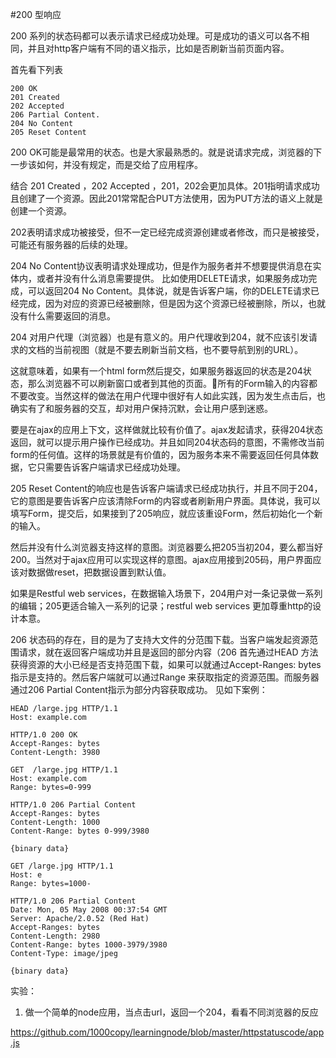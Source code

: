 #200 型响应

200 系列的状态码都可以表示请求已经成功处理。可是成功的语义可以各不相同，并且对http客户端有不同的语义指示，比如是否刷新当前页面内容。

首先看下列表

    200 OK
    201 Created 
    202 Accepted 
    206 Partial Content. 
    204 No Content
    205 Reset Content

200 OK可能是最常用的状态。也是大家最熟悉的。就是说请求完成，浏览器的下一步该如何，并没有规定，而是交给了应用程序。

结合 201 Created ，202 Accepted ，201，202会更加具体。201指明请求成功且创建了一个资源。因此201常常配合PUT方法使用，因为PUT方法的语义上就是创建一个资源。

202表明请求成功被接受，但不一定已经完成资源创建或者修改，而只是被接受，可能还有服务器的后续的处理。

204 No Content协议表明请求处理成功，但是作为服务者并不想要提供消息在实体内，或者并没有什么消息需要提供。 比如使用DELETE请求，如果服务成功完成，可以返回204 No Content。具体说，就是告诉客户端，你的DELETE请求已经完成，因为对应的资源已经被删除，但是因为这个资源已经被删除，所以，也就没有什么需要返回的消息。

204 对用户代理（浏览器）也是有意义的。用户代理收到204，就不应该引发请求的文档的当前视图（就是不要去刷新当前文档，也不要导航到别的URL）。

这就意味着，如果有一个html form然后提交，如果服务器返回的状态是204状态，那么浏览器不可以刷新窗口或者到其他的页面。所有的Form输入的内容都不要改变。当然这样的做法在用户代理中很好有人如此实践，因为发生点击后，也确实有了和服务器的交互，却对用户保持沉默，会让用户感到迷惑。

要是在ajax的应用上下文，这样做就比较有价值了。ajax发起请求，获得204状态返回，就可以提示用户操作已经成功。并且如同204状态码的意图，不需修改当前form的任何值。这样的场景就是有价值的，因为服务本来不需要返回任何具体数据，它只需要告诉客户端请求已经成功处理。


205 Reset Content的响应也是告诉客户端请求已经成功执行，并且不同于204，它的意图是要告诉客户应该清除Form的内容或者刷新用户界面。具体说，我可以填写Form，提交后，如果接到了205响应，就应该重设Form，然后初始化一个新的输入。

然后并没有什么浏览器支持这样的意图。浏览器要么把205当初204，要么都当好200。当然对于ajax应用可以实现这样的意图。ajax应用接到205码，用户界面应该对数据做reset，把数据设置到默认值。

如果是Restful web services，在数据输入场景下，204用户对一条记录做一系列的编辑；205更适合输入一系列的记录；restful web services 更加尊重http的设计本意。

206 状态码的存在，目的是为了支持大文件的分范围下载。当客户端发起资源范围请求，就在返回客户端成功并且是返回的部分内容（206 首先通过HEAD 方法获得资源的大小已经是否支持范围下载，如果可以就通过Accept-Ranges: bytes指示是支持的。然后客户端就可以通过Range 来获取指定的资源范围。而服务器通过206  Partial Content指示为部分内容获取成功。
见如下案例：

    HEAD /large.jpg HTTP/1.1
    Host: example.com
     
    HTTP/1.0 200 OK
    Accept-Ranges: bytes
    Content-Length: 3980

    GET  /large.jpg HTTP/1.1
    Host: example.com
    Range: bytes=0-999
     
    HTTP/1.0 206 Partial Content
    Accept-Ranges: bytes
    Content-Length: 1000
    Content-Range: bytes 0-999/3980
     
    {binary data}

    GET /large.jpg HTTP/1.1
    Host: e
    Range: bytes=1000-
     
    HTTP/1.0 206 Partial Content
    Date: Mon, 05 May 2008 00:37:54 GMT
    Server: Apache/2.0.52 (Red Hat)
    Accept-Ranges: bytes
    Content-Length: 2980
    Content-Range: bytes 1000-3979/3980
    Content-Type: image/jpeg
     
    {binary data}

实验：

1. 做一个简单的node应用，当点击url，返回一个204，看看不同浏览器的反应

https://github.com/1000copy/learningnode/blob/master/httpstatuscode/app.js




